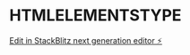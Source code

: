 # HTMLELEMENTSTYPE

[Edit in StackBlitz next generation editor ⚡️](https://stackblitz.com/~/github.com/SurendherD/HTMLELEMENTSTYPE)